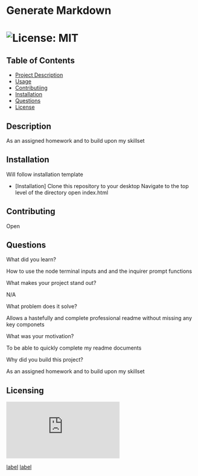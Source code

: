 
  
  # Generate Markdown

  # ![License: MIT](https://img.shields.io/badge/License-MIT-yellow.svg)

  ## Table of Contents
  - [Project Description](#Description)
  - [Usage](#Usage)
  - [Contributiing](#Contributing)
  - [Installation](#Installation)
  - [Questions](#Questions)
  - [License](#license)

  ## Description
  As an assigned homework and to build upon my skillset

  ## Installation
  Will follow installation template
  - [Installation]
  Clone this repository to your desktop
  Navigate to the top level of the directory
  open index.html

  ## Contributing
  Open

  ## Questions
  What did you learn?

  How to use the node terminal inputs and and the inquirer prompt functions

  What makes your project stand out?

  N/A

  What problem does it solve?

  Allows a hastefully and complete professional readme without missing any key componets

  What was your motivation?

  To be able to quickly complete my readme documents

  Why did you build this project?
  
  As an assigned homework and to build upon my skillset
 
  
  ## Licensing
   ![License: MIT](https://https://www.mit.edu/~amini/LICENSE.md) 

   [label](./images/c9%20HW%20SC%20%231.jpg)
   [label](./images/c9%20HW%20SC%20%232.jpg)